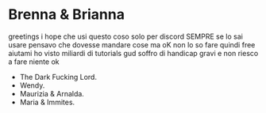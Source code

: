 # Brenna &  Brianna
greetings i hope che usi questo coso solo per discord SEMPRE se lo sai usare
pensavo che dovesse mandare cose ma oK non lo so fare
quindi free aiutami
ho visto miliardi di tutorials
gud
soffro di handicap gravi e non riesco a fare niente 
ok
- The Dark Fucking Lord.
- Wendy.
- Maurizia & Arnalda.
- Maria & Immites.
